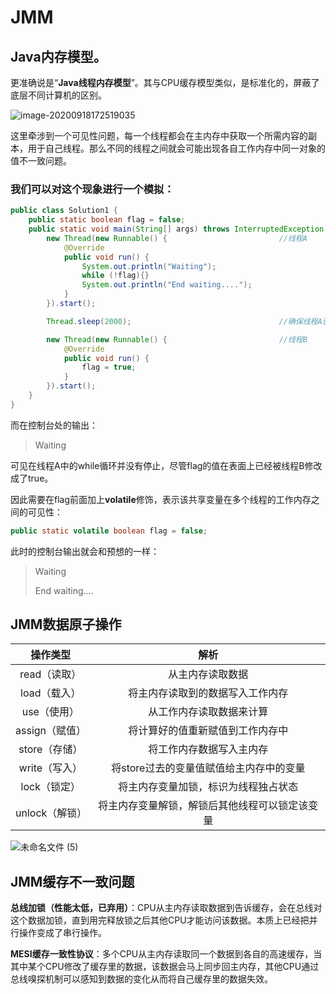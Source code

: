 # JMM

## Java内存模型。

更准确说是“**Java线程内存模型**”。其与CPU缓存模型类似，是标准化的，屏蔽了底层不同计算机的区别。

![image-20200918172519035](https://user-images.githubusercontent.com/17522733/93670105-e14b4180-fa98-11ea-9e21-00a8731f01c6.png)

这里牵涉到一个可见性问题，每一个线程都会在主内存中获取一个所需内容的副本，用于自己线程。那么不同的线程之间就会可能出现各自工作内存中同一对象的值不一致问题。

### 我们可以对这个现象进行一个模拟：

```java
public class Solution1 {
    public static boolean flag = false;
    public static void main(String[] args) throws InterruptedException {
        new Thread(new Runnable() {							//线程A
            @Override
            public void run() {
                System.out.println("Waiting");
                while (!flag){}
                System.out.println("End waiting....");
            }
        }).start();

        Thread.sleep(2000);								    //确保线程A已经启动

        new Thread(new Runnable() {							//线程B
            @Override
            public void run() {
                flag = true;
            }
        }).start();
    }
}
```

而在控制台处的输出：

> Waiting

可见在线程A中的while循环并没有停止，尽管flag的值在表面上已经被线程B修改成了true。

因此需要在flag前面加上**volatile**修饰，表示该共享变量在多个线程的工作内存之间的可见性：

```java
public static volatile boolean flag = false;
```

此时的控制台输出就会和预想的一样：

> Waiting
>
> End waiting....

## JMM数据原子操作

|    操作类型    |                      解析                      |
| :------------: | :--------------------------------------------: |
|  read（读取）  |                从主内存读取数据                |
|  load（载入）  |        将主内存读取到的数据写入工作内存        |
|  use（使用）   |            从工作内存读取数据来计算            |
| assign（赋值） |        将计算好的值重新赋值到工作内存中        |
| store（存储）  |            将工作内存数据写入主内存            |
| write（写入）  |    将store过去的变量值赋值给主内存中的变量     |
|  lock（锁定）  |      将主内存变量加锁，标识为线程独占状态      |
| unlock（解锁） | 将主内存变量解锁，解锁后其他线程可以锁定该变量 |

![未命名文件 (5)](https://user-images.githubusercontent.com/17522733/93671584-79025d00-faa4-11ea-91cf-2d876b2bebd9.png)

## JMM缓存不一致问题

**总线加锁（性能太低，已弃用）**：CPU从主内存读取数据到告诉缓存，会在总线对这个数据加锁，直到用完释放锁之后其他CPU才能访问该数据。本质上已经把并行操作变成了串行操作。

**MESI缓存一致性协议**：多个CPU从主内存读取同一个数据到各自的高速缓存，当其中某个CPU修改了缓存里的数据，该数据会马上同步回主内存，其他CPU通过总线嗅探机制可以感知到数据的变化从而将自己缓存里的数据失效。